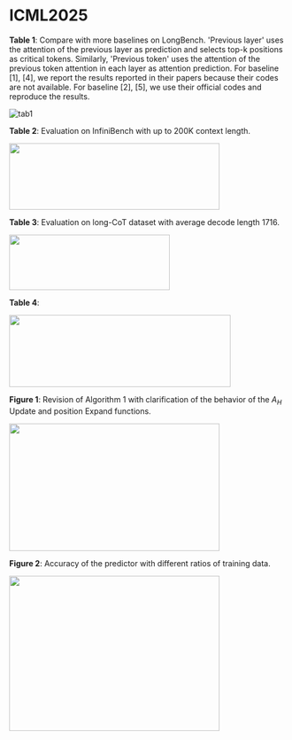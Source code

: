 # ICML2025

**Table 1**: Compare with more baselines on LongBench. 'Previous layer' uses the attention of the previous layer as prediction and selects top-k positions as critical tokens. Similarly, 'Previous token' uses the attention of the previous token attention in each layer as attention prediction. For baseline [1], [4], we report the results reported in their papers because their codes are not available. For baseline [2], [5], we use their official codes and reproduce the results.

![tab1](https://github.com/user-attachments/assets/682f04cc-266b-4860-8e51-d1f7ee51dd69)



**Table 2**: Evaluation on InfiniBench with up to 200K context length.

<img src="https://github.com/user-attachments/assets/6207482e-ca31-4a9a-a68f-e1500bc52daa" alt="" width="380" height="120" />


**Table 3**: Evaluation on long-CoT dataset with average decode length 1716.

<img src="https://github.com/user-attachments/assets/c2c0fdcc-144b-4d50-a699-8732cdd93566" alt="" width="290" height="100" />

**Table 4**: 

<img src="https://github.com/user-attachments/assets/eda42bac-99d5-4e14-9f9f-55b2c783edb7" alt="" width="400" height="130" />


**Figure 1**: Revision of Algorithm 1 with clarification of the behavior of the $A_H$ Update and position Expand functions.

<img src="https://github.com/user-attachments/assets/38d9ab3f-cf81-48b2-bb64-c998f6d454b7" alt="" width="380" height="230" />



**Figure 2**: Accuracy of the predictor with different ratios of training data.

<img src="https://github.com/user-attachments/assets/e27bd7b2-13b9-480b-956b-5be344d23c40" alt="" width="380" height="280" />
